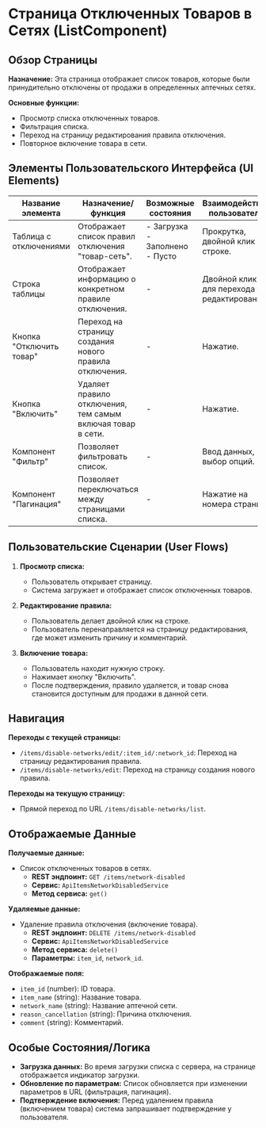 # Страница Отключенных Товаров в Сетях (ListComponent)

## Обзор Страницы

**Назначение:** Эта страница отображает список товаров, которые были принудительно отключены от продажи в определенных аптечных сетях.

**Основные функции:**
-   Просмотр списка отключенных товаров.
-   Фильтрация списка.
-   Переход на страницу редактирования правила отключения.
-   Повторное включение товара в сети.

## Элементы Пользовательского Интерфейса (UI Elements)

| Название элемента | Назначение/функция | Возможные состояния | Взаимодействие пользователя |
| --- | --- | --- | --- |
| Таблица с отключениями | Отображает список правил отключения "товар-сеть". | - Загрузка<br>- Заполнено<br>- Пусто | Прокрутка, двойной клик на строке. |
| Строка таблицы | Отображает информацию о конкретном правиле отключения. | - | Двойной клик для перехода к редактированию. |
| Кнопка "Отключить товар" | Переход на страницу создания нового правила отключения. | - | Нажатие. |
| Кнопка "Включить" | Удаляет правило отключения, тем самым включая товар в сети. | - | Нажатие. |
| Компонент "Фильтр" | Позволяет фильтровать список. | - | Ввод данных, выбор опций. |
| Компонент "Пагинация" | Позволяет переключаться между страницами списка. | - | Нажатие на номера страниц. |

## Пользовательские Сценарии (User Flows)

1.  **Просмотр списка:**
    -   Пользователь открывает страницу.
    -   Система загружает и отображает список отключенных товаров.

2.  **Редактирование правила:**
    -   Пользователь делает двойной клик на строке.
    -   Пользователь перенаправляется на страницу редактирования, где может изменить причину и комментарий.

3.  **Включение товара:**
    -   Пользователь находит нужную строку.
    -   Нажимает кнопку "Включить".
    -   После подтверждения, правило удаляется, и товар снова становится доступным для продажи в данной сети.

## Навигация

**Переходы с текущей страницы:**
-   `/items/disable-networks/edit/:item_id/:network_id`: Переход на страницу редактирования правила.
-   `/items/disable-networks/edit`: Переход на страницу создания нового правила.

**Переходы на текущую страницу:**
-   Прямой переход по URL `/items/disable-networks/list`.

## Отображаемые Данные

**Получаемые данные:**
-   Список отключенных товаров в сетях.
    -   **REST эндпоинт:** `GET /items/network-disabled`
    -   **Сервис:** `ApiItemsNetworkDisabledService`
    -   **Метод сервиса:** `get()`

**Удаляемые данные:**
-   Удаление правила отключения (включение товара).
    -   **REST эндпоинт:** `DELETE /items/network-disabled`
    -   **Сервис:** `ApiItemsNetworkDisabledService`
    -   **Метод сервиса:** `delete()`
    -   **Параметры:** `item_id`, `network_id`.

**Отображаемые поля:**
-   `item_id` (number): ID товара.
-   `item_name` (string): Название товара.
-   `network_name` (string): Название аптечной сети.
-   `reason_cancellation` (string): Причина отключения.
-   `comment` (string): Комментарий.

## Особые Состояния/Логика

-   **Загрузка данных:** Во время загрузки списка с сервера, на странице отображается индикатор загрузки.
-   **Обновление по параметрам:** Список обновляется при изменении параметров в URL (фильтрация, пагинация).
-   **Подтверждение включения:** Перед удалением правила (включением товара) система запрашивает подтверждение у пользователя.
